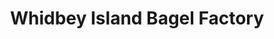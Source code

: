 ---
title: "Whidbey Island Bagel Factory"
url: /mount-vernon/whidbey-island-bagel-factory/
shop: Bäckerei
---